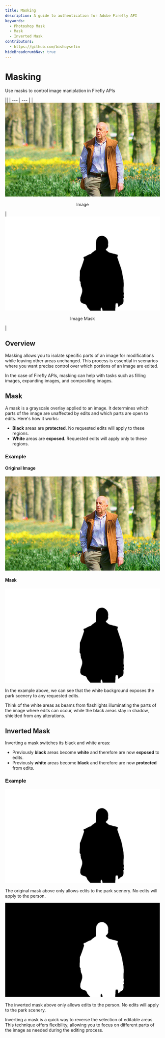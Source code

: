 ```yaml
---
title: Masking
description: A guide to authentication for Adobe Firefly API
keywords:
  - Photoshop Mask
  - Mask
  - Inverted Mask
contributors:
  - https://github.com/bishoysefin
hideBreadcrumbNav: true
---
```


# Masking

Use masks to control image maniplation in Firefly APIs

||
| --- | --- |
| ![a picture of a person with a green scenic background](../../images/masking-concept-original.jpg) <p style="text-align:center">Image</p> | ![a mask of a person shape with a white background](../../images/masking-concept-mask.jpg) <p style="text-align:center">Image Mask</p> |

## Overview

Masking allows you to isolate specific parts of an image for modifications while leaving other areas unchanged. This process is essential in scenarios where you want precise control over which portions of an image are edited.

In the case of Firefly APIs, masking can help with tasks such as filling images, expanding images, and compositing images.

## Mask

A mask is a grayscale overlay applied to an image. It determines which parts of the image are unaffected by edits and which parts are open to edits. Here's how it works:

* **Black** areas are **protected**. No requested edits will apply to these regions.
* **White** areas are **exposed**. Requested edits will apply only to these regions.

### Example

#### Original Image

![a picture of a person with a green scenic background](../../images/masking-concept-original.jpg)

#### Mask

![a mask of a person shape with a white background](../../images/masking-concept-mask.jpg)

In the example above, we can see that the white background exposes the park scenery to any requested edits.

Think of the white areas as beams from flashlights illuminating the parts of the image where edits can occur, while the black areas stay in shadow, shielded from any alterations.

## Inverted Mask

Inverting a mask switches its black and white areas:

* Previously **black** areas become **white** and therefore are now **exposed** to edits.
* Previously **white** areas become **black** and therefore are now **protected** from edits.

### Example

![a mask of a person shape with a white background](../../images/masking-concept-mask.jpg)

The original mask above only allows edits to the park scenery. No edits will apply to the person.

![an inverted mask of a person shape with a black background](../../images/masking-concept-inverted.png)

The inverted mask above only allows edits to the person. No edits will apply to the park scenery.

Inverting a mask is a quick way to reverse the selection of editable areas. This technique offers flexibility, allowing you to focus on different parts of the image as needed during the editing process.
